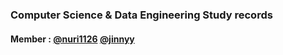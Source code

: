 ### Computer Science & Data Engineering Study records
#### Member : <a href="https://github.com/nuri1126">@nuri1126</a> <a href="https://github.com/jinnyy">@jinnyy</a>
